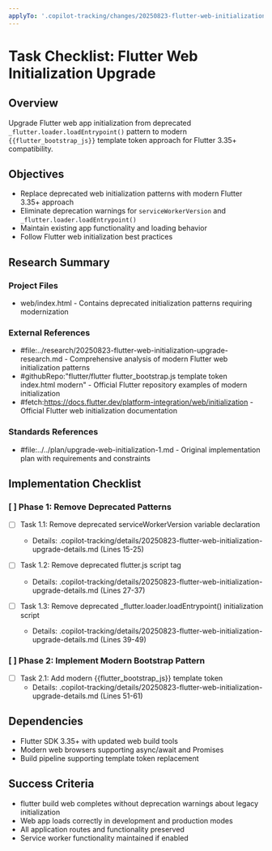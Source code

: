 ```yaml
---
applyTo: '.copilot-tracking/changes/20250823-flutter-web-initialization-upgrade-changes.md'
---
```

<!-- markdownlint-disable-file -->
# Task Checklist: Flutter Web Initialization Upgrade

## Overview

Upgrade Flutter web app initialization from deprecated `_flutter.loader.loadEntrypoint()` pattern to modern `{{flutter_bootstrap_js}}` template token approach for Flutter 3.35+ compatibility.

## Objectives

- Replace deprecated web initialization patterns with modern Flutter 3.35+ approach
- Eliminate deprecation warnings for `serviceWorkerVersion` and `_flutter.loader.loadEntrypoint()`
- Maintain existing app functionality and loading behavior
- Follow Flutter web initialization best practices

## Research Summary

### Project Files
- web/index.html - Contains deprecated initialization patterns requiring modernization

### External References
- #file:../research/20250823-flutter-web-initialization-upgrade-research.md - Comprehensive analysis of modern Flutter web initialization patterns
- #githubRepo:"flutter/flutter flutter_bootstrap.js template token index.html modern" - Official Flutter repository examples of modern initialization
- #fetch:https://docs.flutter.dev/platform-integration/web/initialization - Official Flutter web initialization documentation

### Standards References
- #file:../../plan/upgrade-web-initialization-1.md - Original implementation plan with requirements and constraints

## Implementation Checklist

### [ ] Phase 1: Remove Deprecated Patterns

- [ ] Task 1.1: Remove deprecated serviceWorkerVersion variable declaration
  - Details: .copilot-tracking/details/20250823-flutter-web-initialization-upgrade-details.md (Lines 15-25)

- [ ] Task 1.2: Remove deprecated flutter.js script tag
  - Details: .copilot-tracking/details/20250823-flutter-web-initialization-upgrade-details.md (Lines 27-37)

- [ ] Task 1.3: Remove deprecated _flutter.loader.loadEntrypoint() initialization script
  - Details: .copilot-tracking/details/20250823-flutter-web-initialization-upgrade-details.md (Lines 39-49)

### [ ] Phase 2: Implement Modern Bootstrap Pattern

- [ ] Task 2.1: Add modern {{flutter_bootstrap_js}} template token
  - Details: .copilot-tracking/details/20250823-flutter-web-initialization-upgrade-details.md (Lines 51-61)

## Dependencies

- Flutter SDK 3.35+ with updated web build tools
- Modern web browsers supporting async/await and Promises
- Build pipeline supporting template token replacement

## Success Criteria

- flutter build web completes without deprecation warnings about legacy initialization
- Web app loads correctly in development and production modes
- All application routes and functionality preserved
- Service worker functionality maintained if enabled
